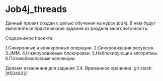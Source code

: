 # **Job4j_threads**

Данный проект создан с целью обучения на курсе job4j. В нём будут выполняться практические задания 
из раздела многопоточность.

Содержимое проекта:

1.Синхронные и асинхронные операции.
2.Синхронизация ресурсов.
3.JMM.
4.Низкоуровневые блокировки.
5.Неблокирующие алгоритмы.
6.Потокобезопасные коллекции.

Делаем изменения для задания 3.4. Временное хранение. git stash. [#504832]